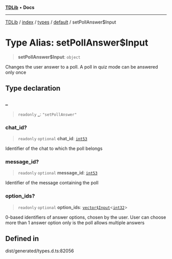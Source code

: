 [**TDLib**](../../../../../../README.md) • **Docs**

***

[TDLib](../../../../../../modules.md) / [index](../../../../../README.md) / [types](../../../README.md) / [default](../README.md) / setPollAnswer$Input

# Type Alias: setPollAnswer$Input

> **setPollAnswer$Input**: `object`

Changes the user answer to a poll. A poll in quiz mode can be answered only once

## Type declaration

### \_

> `readonly` **\_**: `"setPollAnswer"`

### chat\_id?

> `readonly` `optional` **chat\_id**: [`int53`](int53-1.md)

Identifier of the chat to which the poll belongs

### message\_id?

> `readonly` `optional` **message\_id**: [`int53`](int53-1.md)

Identifier of the message containing the poll

### option\_ids?

> `readonly` `optional` **option\_ids**: [`vector$Input`](vector$Input.md)\<[`int32`](int32-1.md)\>

0-based identifiers of answer options, chosen by the user. User can choose more than 1 answer option only is the poll allows multiple answers

## Defined in

dist/generated/types.d.ts:82056
